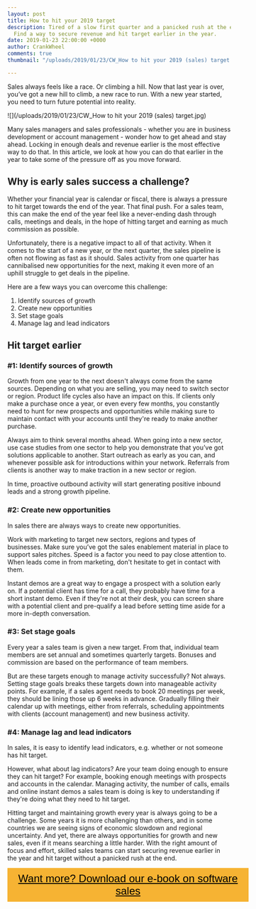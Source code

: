 ```yaml
---
layout: post
title: How to hit your 2019 target
description: Tired of a slow first quarter and a panicked rush at the end of the year?
  Find a way to secure revenue and hit target earlier in the year.
date: 2019-01-23 22:00:00 +0000
author: CrankWheel
comments: true
thumbnail: "/uploads/2019/01/23/CW_How to hit your 2019 (sales) target.jpg"

---
```

Sales always feels like a race. Or climbing a hill. Now that last year is over, you’ve got a new hill to climb, a new race to run. With a new year started, you need to turn future potential into reality.

![](/uploads/2019/01/23/CW_How to hit your 2019 (sales) target.jpg)

Many sales managers and sales professionals - whether you are in business development or account management - wonder how to get ahead and stay ahead. Locking in enough deals and revenue earlier is the most effective way to do that. In this article, we look at how you can do that earlier in the year to take some of the pressure off as you move forward.

## Why is early sales success a challenge?

Whether your financial year is calendar or fiscal, there is always a pressure to hit target towards the end of the year. That final push. For a sales team, this can make the end of the year feel like a never-ending dash through calls, meetings and deals, in the hope of hitting target and earning as much commission as possible.

Unfortunately, there is a negative impact to all of that activity. When it comes to the start of a new year, or the next quarter, the sales pipeline is often not flowing as fast as it should. Sales activity from one quarter has cannibalised new opportunities for the next, making it even more of an uphill struggle to get deals in the pipeline.

Here are a few ways you can overcome this challenge:

1. Identify sources of growth
2. Create new opportunities
3. Set stage goals
4. Manage lag and lead indicators

## Hit target earlier

### #1: Identify sources of growth

Growth from one year to the next doesn't always come from the same sources. Depending on what you are selling, you may need to switch sector or region. Product life cycles also have an impact on this. If clients only make a purchase once a year, or even every few months, you constantly need to hunt for new prospects and opportunities while making sure to maintain contact with your accounts until they're ready to make another purchase.

Always aim to think several months ahead. When going into a new sector, use case studies from one sector to help you demonstrate that you’ve got solutions applicable to another. Start outreach as early as you can, and whenever possible ask for introductions within your network. Referrals from clients is another way to make traction in a new sector or region.

In time, proactive outbound activity will start generating positive inbound leads and a strong growth pipeline.

### #2: Create new opportunities

In sales there are always ways to create new opportunities.

Work with marketing to target new sectors, regions and types of businesses. Make sure you’ve got the sales enablement material in place to support sales pitches. Speed is a factor you need to pay close attention to. When leads come in from marketing, don't hesitate to get in contact with them.

Instant demos are a great way to engage a prospect with a solution early on. If a potential client has time for a call, they probably have time for a short instant demo. Even if they're not at their desk, you can screen share with a potential client and pre-qualify a lead before setting time aside for a more in-depth conversation.

### #3: Set stage goals

Every year a sales team is given a new target. From that, individual team members are set annual and sometimes quarterly targets. Bonuses and commission are based on the performance of team members.

But are these targets enough to manage activity successfully? Not always. Setting stage goals breaks these targets down into manageable activity points. For example, if a sales agent needs to book 20 meetings per week, they should be lining those up 6 weeks in advance. Gradually filling their calendar up with meetings, either from referrals, scheduling appointments with clients (account management) and new business activity.

### #4: Manage lag and lead indicators

In sales, it is easy to identify lead indicators, e.g. whether or not someone has hit target.

However, what about lag indicators? Are your team doing enough to ensure they can hit target? For example, booking enough meetings with prospects and accounts in the calendar. Managing activity, the number of calls, emails and online instant demos a sales team is doing is key to understanding if they're doing what they need to hit target.

Hitting target and maintaining growth every year is always going to be a challenge. Some years it is more challenging than others, and in some countries we are seeing signs of economic slowdown and regional uncertainty. And yet, there are always opportunities for growth and new sales, even if it means searching a little harder. With the right amount of focus and effort, skilled sales teams can start securing revenue earlier in the year and hit target without a panicked rush at the end.

<style> .btn-signup { padding-top: 11px !important; border-radius: 0px !important; background-color: #f6b333; text-align: center; padding: 10px 20px !important; border: 0px !important; width: 100%; margin-bottom: 20px; } .btn-signup a { color: black !important; font-family: 'Titillium Web', sans-serif; font-size: 24px !important; font-weight: normal !important; } </style>

<div class="btn-signup"><a style="cursor: pointer;" href="/sign-up-to-download">Want more? Download our e-book on software sales</a></div>